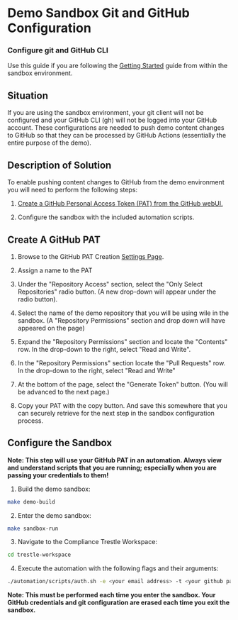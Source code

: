 # Demo Sandbox Git and GitHub Configuration
### Configure git and GitHub CLI

Use this guide if you are following the [Getting Started](./getting_started.md) guide from within the sandbox environment. 

## Situation
If you are using the sandbox environment, your git client will not be configured and your GitHub CLI (gh) will not be logged into your GitHub account. These configurations are needed to push demo content changes to GitHub so that they can be processed by GitHub Actions (essentially the entire purpose of the demo). 

## Description of Solution
To enable pushing content changes to GitHub from the demo environment you will need to perform the following steps:

1. [Create a GitHub Personal Access Token (PAT) from the GitHub webUI.](#Create-A-GitHub-PAT) 

2. Configure the sandbox with the included automation scripts.

## Create A GitHub PAT

1. Browse to the GitHub PAT Creation [Settings Page](https://github.com/settings/personal-access-tokens/new). 

2. Assign a name to the PAT

3. Under the "Repository Access" section, select the "Only Select Repositories" radio button. (A new drop-down will appear under the radio button).

4. Select the name of the demo repository that you will be using wile in the sandbox. (A "Repository Permissions" section and drop down will have appeared on the page)

5. Expand the "Repository Permissions" section and locate the "Contents" row. In the drop-down to the right, select "Read and Write".

6. In the "Repository Permissions" section locate the "Pull Requests" row. In the drop-down to the right, select "Read and Write"

7. At the bottom of the page, select the "Generate Token" button. (You will be advanced to the next page.)

5. Copy your PAT with the copy button. And save this somewhere that you can securely retrieve for the next step in the sandbox configuration process.

## Configure the Sandbox

**Note: This step will use your GitHub PAT in an automation. Always view and understand scripts that you are running; especially when you are passing your credentials to them!**

1. Build the demo sandbox:

```bash
make demo-build
```
2. Enter the demo sandbox:
```bash
make sandbox-run
```
3. Navigate to the Compliance Trestle Workspace:
``` bash
cd trestle-workspace
```
4. Execute the automation with the following flags and their arguments:
```bash
./automation/scripts/auth.sh -e <your email address> -t <your github pat here>
```
**Note: This must be performed each time you enter the sandbox. Your GitHub credentials and git configuration are erased each time you exit the sandbox.**




